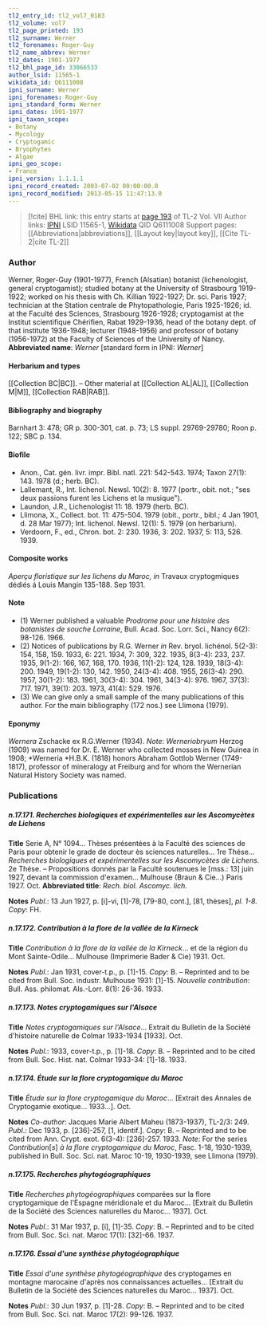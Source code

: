 ```yaml
---
tl2_entry_id: tl2_vol7_0183
tl2_volume: vol7
tl2_page_printed: 193
tl2_surname: Werner
tl2_forenames: Roger-Guy
tl2_name_abbrev: Werner
tl2_dates: 1901-1977
tl2_bhl_page_id: 33066533
author_lsid: 11565-1
wikidata_id: Q6111008
ipni_surname: Werner
ipni_forenames: Roger-Guy
ipni_standard_form: Werner
ipni_dates: 1901-1977
ipni_taxon_scope: 
- Botany
- Mycology
- Cryptogamic
- Bryophytes
- Algae
ipni_geo_scope: 
- France
ipni_version: 1.1.1.1
ipni_record_created: 2003-07-02 00:00:00.0
ipni_record_modified: 2013-05-15 11:47:13.0
---
```


> [!cite] BHL link: this entry starts at [page 193](https://www.biodiversitylibrary.org/page/33066533) of TL-2 Vol. VII
> Author links: [IPNI](https://www.ipni.org/a/11565-1) LSID 11565-1, [Wikidata](https://www.wikidata.org/wiki/Q6111008) QID Q6111008
> Support pages: [[Abbreviations|abbreviations]], [[Layout key|layout key]], [[Cite TL-2|cite TL-2]]

### Author

Werner, Roger-Guy (1901-1977), French (Alsatian) botanist (lichenologist, general cryptogamist); studied botany at the University of Strasbourg 1919-1922; worked on his thesis with Ch. Killian 1922-1927; Dr. sci. Paris 1927; technician at the Station centrale de Phytopathologie, Paris 1925-1926; id. at the Faculté des Sciences, Strasbourg 1926-1928; cryptogamist at the Institut scientifique Chérifien, Rabat 1929-1936, head of the botany dept. of that institute 1936-1948; lecturer (1948-1956) and professor of botany (1956-1972) at the Faculty of Sciences of the University of Nancy. 
**Abbreviated name**: *Werner* \[standard form in IPNI: *Werner*\]

#### Herbarium and types

[[Collection BC|BC]]. – Other material at [[Collection AL|AL]], [[Collection M|M]], [[Collection RAB|RAB]].

#### Bibliography and biography

Barnhart 3: 478; GR p. 300-301, cat. p. 73; LS suppl. 29769-29780; Roon p. 122; SBC p. 134.

#### Biofile

- Anon., Cat. gén. livr. impr. Bibl. natl. 221: 542-543. 1974; Taxon 27(1): 143. 1978 (d.; herb. BC).
- Lallemant, R., Int. Iichenol. Newsl. 10(2): 8. 1977 (portr., obit. not.; "ses deux passions furent les Lichens et la musique").
- Laundon, J.R., Lichenologist 11: 18. 1979 (herb. BC).
- Llimona, X., Collect. bot. 11: 475-504. 1979 (obit., portr., bibl.; 4 Jan 1901, d. 28 Mar 1977); Int. lichenol. Newsl. 12(1): 5. 1979 (on herbarium).
- Verdoorn, F., ed., Chron. bot. 2: 230. 1936, 3: 202. 1937, 5: 113, 526. 1939.

#### Composite works

*Aperçu floristique sur les lichens du Maroc, in* Travaux cryptogmiques dédiés á Louis Mangin 135-188. Sep 1931.

#### Note

- (1) Werner published a valuable *Prodrome pour une histoire des botanistes de souche Lorraine*, Bull. Acad. Soc. Lorr. Sci., Nancy 6(2): 98-126. 1966.
- (2) Notices of publications by R.G. Werner *in* Rev. bryol. lichénol. 5(2-3): 154, 158, 159. 1933, 6: 221. 1934, 7: 309, 322. 1935, 8(3-4): 233, 237. 1935, 9(1-2): 166, 167, 168, 170. 1936, 11(1-2): 124, 128. 1939, 18(3-4): 200. 1949, 19(1-2): 130, 142. 1950, 24(3-4): 408. 1955, 26(3-4): 290. 1957, 30(1-2): 183. 1961, 30(3-4): 304. 1961, 34(3-4): 976. 1967, 37(3): 717. 1971, 39(1): 203. 1973, 41(4): 529. 1976.
- (3) We can give only a small sample of the many publications of this author. For the main bibliography (172 nos.) see Llimona (1979).

#### Eponymy

*Wernera* Zschacke ex R.G.Werner (1934). *Note*: *Werneriobryum* Herzog (1909) was named for Dr. E. Werner who collected mosses in New Guinea in 1908; *Werneria *H.B.K. (1818) honors Abraham Gottlob Werner (1749-1817), professor of mineralogy at Freiburg and for whom the Wernerian Natural History Society was named.

### Publications

##### n.17.171. Recherches biologiques et expérimentelles sur les Ascomycètes de Lichens

**Title**
Serie A, N° 1094... Thèses présentées à la Faculté des sciences de Paris pour obtenir le grade de docteur ès sciences naturelles... 1re Thése... *Recherches biologiques et expérimentelles sur les Ascomycètes de Lichens*. 2e Thése. – Propositions donnés par la Faculté soutenues le \[mss.: 13\] juin 1927, devant la commission d'examen... Mulhouse (Braun & Cie...) Paris 1927. Oct.
**Abbreviated title**: *Rech. biol. Ascomyc. lich.*

**Notes**
*Publ*.: 13 Jun 1927, p. \[i\]-vi, \[1\]-78, \[79-80, cont.\], \[81, thèses\], *pl. 1-8. Copy*: FH.

##### n.17.172. Contribution à la flore de la vallée de la Kirneck

**Title**
*Contribution à la flore de la vallée de la Kirneck*... et de la région du Mont Sainte-Odile... Mulhouse (Imprimerie Bader & Cie) 1931. Oct.

**Notes**
*Publ*.: Jan 1931, cover-t.p., p. \[1\]-15. *Copy*: B. – Reprinted and to be cited from Bull. Soc. industr. Mulhouse 1931: \[1\]-15.
*Nouvelle contribution*: Bull. Ass. philomat. Als.-Lorr. 8(1): 26-36. 1933.

##### n.17.173. Notes cryptogamiques sur l'Alsace

**Title**
*Notes cryptogamiques sur l'Alsace*... Extrait du Bulletin de la Société d'histoire naturelle de Colmar 1933-1934 \[1933\]. Oct.

**Notes**
*Publ*.: 1933, cover-t.p., p. \[1\]-18. *Copy*: B. – Reprinted and to be cited from Bull. Soc. Hist. nat. Colmar 1933-34: \[1\]-18. 1933.

##### n.17.174. Étude sur la flore cryptogamique du Maroc

**Title**
*Étude sur la flore cryptogamique du Maroc*... \[Extrait des Annales de Cryptogamie exotique... 1933...\]. Oct.

**Notes**
*Co-author*: Jacques Marie Albert Maheu (1873-1937), TL-2/3: 249.
*Publ*.: Dec 1933, p. \[236\]-257, \[1, identif.\]. *Copy*: B. – Reprinted and to be cited from Ann. Crypt. exot. 6(3-4): \[236\]-257. 1933.
*Note*: For the series *Contribution*\[*s*\] *à la flore cryptogamique du Maroc*, Fasc. 1-18, 1930-1939, published in Bull. Soc. Sci. nat. Maroc 10-19, 1930-1939, see Llimona (1979).

##### n.17.175. Recherches phytogéographiques

**Title**
*Recherches phytogéographiques* comparées sur la flore cryptogamique de l'Espagne méridionale et du Maroc... \[Extrait du Bulletin de la Société des Sciences naturelles du Maroc... 1937\]. Oct.

**Notes**
*Publ*.: 31 Mar 1937, p. \[i\], \[1\]-35. *Copy*: B. – Reprinted and to be cited from Bull. Soc. Sci. nat. Maroc 17(1): \[32\]-66. 1937.

##### n.17.176. Essai d'une synthèse phytogéographique

**Title**
*Essai d'une synthèse phytogéographique* des cryptogames en montagne marocaine d'après nos connaissances actuelles... \[Extrait du Bulletin de la Société des Sciences naturelles du Maroc... 1937\]. Oct.

**Notes**
*Publ*.: 30 Jun 1937, p. \[1\]-28. *Copy*: B. – Reprinted and to be cited from Bull. Soc. Sci. nat. Maroc 17(2): 99-126. 1937.

